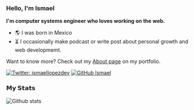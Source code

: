 
### Hello, I'm Ismael


**I'm computer systems engineer who loves working on the web.**

- 🌎 I was born in Mexico
- ⏳ I occasionally make podcast or write post about personal growth and web developmemt.

Want to know more? Check out my [About page](https://ismaellopez.dev/about/) on my portfolio.

[![Twitter: ismaellopezdev](https://img.shields.io/twitter/follow/ismaellopezdev?style=social)](https://twitter.com/ismaellopezdev)
[![GitHub Ismael](https://img.shields.io/github/followers/ismaeldevmw?label=follow&style=social)](https://github.com/ismaeldevmw)

### 𝗠𝘆 𝗦𝘁𝗮𝘁𝘀

![Github stats](https://github-readme-stats.vercel.app/api?username=munific&show_icons=true&hide_border=true)


